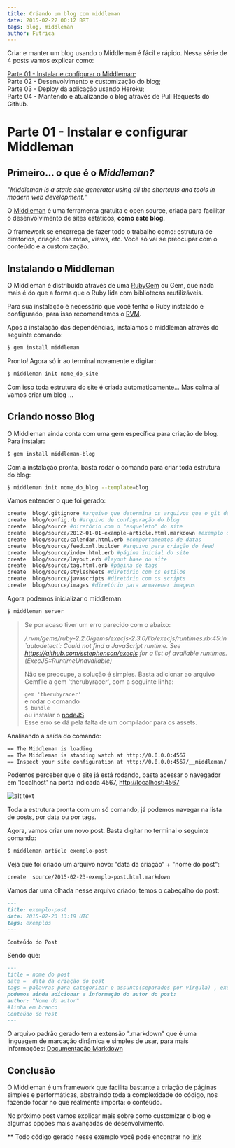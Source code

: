 ```yaml
---
title: Criando um blog com middleman
date: 2015-02-22 00:12 BRT
tags: blog, middleman
author: Futrica
---
```


Criar e manter um blog usando o Middleman é fácil e rápido. Nessa série de 4 posts vamos explicar como: 

[Parte 01 - Instalar e configurar o Middleman;](/criando-um-blog-com-middleman-pt2.html)<br />
Parte 02 - Desenvolvimento e customização do blog;<br />
Parte 03 - Deploy da aplicação usando Heroku; <br />
Parte 04 - Mantendo e atualizando o blog através de Pull Requests do Github.<br />

Parte 01 - Instalar e configurar Middleman
==========================================


## Primeiro... o que é o *Middleman?*

*"Middleman is a static site generator using all the shortcuts and tools in modern web development."*

O [Middleman](https://middlemanapp.com/) é uma ferramenta gratuita e open source, criada para facilitar o desenvolvimento de sites estáticos, **como este blog**.

O framework se encarrega de fazer todo o trabalho como: estrutura de diretórios, criação das rotas, views, etc. Você só vai se preocupar com o conteúdo e a customização.

## Instalando o Middleman

O Middleman é distribuído através de uma [RubyGem](https://rubygems.org/) ou Gem, que nada mais é do que a forma que o Ruby lida com bibliotecas reutilizáveis.

Para sua instalação é necessário que você tenha o Ruby instalado e configurado, para isso recomendamos o [RVM](https://rvm.io/rvm/install).

Após a instalação das dependências, instalamos o middleman através do seguinte comando:

```bash
$ gem install middleman
```

Pronto! Agora só ir ao terminal novamente e digitar:

```bash
$ middleman init nome_do_site
```

Com isso toda estrutura do site é criada automaticamente… Mas calma aí vamos criar um blog … 

## Criando nosso Blog
O Middleman ainda conta com uma gem específica para criação de blog. Para instalar:

```bash
$ gem install middleman-blog
```

Com a instalação pronta, basta rodar o comando para criar toda estrutura do blog:

```bash
$ middleman init nome_do_blog --template=blog
```

Vamos entender o que foi gerado:

```bash
create  blog/.gitignore #arquivo que determina os arquivos que o git deve ignorar
create  blog/config.rb #arquivo de configuração do blog
create  blog/source #diretório com o "esqueleto" do site
create  blog/source/2012-01-01-example-article.html.markdown #exemplo de post
create  blog/source/calendar.html.erb #comportamentos de datas
create  blog/source/feed.xml.builder #arquivo para criação do feed
create  blog/source/index.html.erb #página inicial do site
create  blog/source/layout.erb #layout base do site
create  blog/source/tag.html.erb #página de tags
create  blog/source/stylesheets #diretório com os estilos
create  blog/source/javascripts #diretório com os scripts
create  blog/source/images #diretório para armazenar imagens
```

Agora podemos inicializar o middleman:

```bash 
$ middleman server
```

> Se por acaso tiver um erro parecido com o abaixo:
>
> */.rvm/gems/ruby-2.2.0/gems/execjs-2.3.0/lib/execjs/runtimes.rb:45:in `autodetect': Could not find a JavaScript runtime. See https://github.com/sstephenson/execjs for a list of available runtimes. (ExecJS::RuntimeUnavailable)*
>
> Não se preocupe, a solução é simples. Basta adicionar ao arquivo Gemfile a gem 'therubyracer', com a seguinte linha:
>
> `gem 'therubyracer'` <br />
> e rodar o comando<br />
> `$ bundle`<br />
> ou instalar o [nodeJS](http://nodejs.org/) <br />
> Esse erro se dá pela falta de um compilador para os assets.

Analisando a saída do comando:

```bash
== The Middleman is loading
== The Middleman is standing watch at http://0.0.0.0:4567
== Inspect your site configuration at http://0.0.0.0:4567/__middleman/
```

Podemos perceber que o site já está rodando, basta acessar o navegador em 'localhost' na porta indicada 4567, [http://localhost:4567](http://localhost:4567)

 ![alt text](/images/blog.png "blog no ar!") 

Toda a estrutura pronta com um só comando, já podemos navegar na lista de posts, por data ou por tags.

Agora, vamos criar um novo post. Basta digitar no terminal o seguinte comando:

```bash 
$ middleman article exemplo-post
```

Veja que foi criado um arquivo novo: "data da criação" + "nome do post":

```bash 
create  source/2015-02-23-exemplo-post.html.markdown
```

Vamos dar uma olhada nesse arquivo criado, temos o cabeçalho do post:


```markdown
---
title: exemplo-post
date: 2015-02-23 13:19 UTC
tags: exemplos
--- 

Conteúdo do Post
```

Sendo que:

```markdown
---
title = nome do post
date =  data da criação do post
tags = palavras para categorizar o assunto(separados por virgula) , exemplo: (ruby, rails).
podemos ainda adicionar a informação do autor do post:
author: "Nome do autor"
#linha em branco
Conteúdo do Post
---
```

O arquivo padrão gerado tem a extensão ".markdown" que é uma linguagem de marcação dinâmica e simples de usar, para mais informações: [Documentação Markdown](http://daringfireball.net/projects/markdown/syntax)

## Conclusão 

O Middleman é um framework que facilita bastante a criação de páginas simples e performáticas, abstraindo toda a complexidade do código, nos fazendo focar no que realmente importa: o conteúdo.

No próximo post vamos explicar mais sobre como customizar o blog e algumas opções mais avançadas de desenvolvimento.

** Todo código gerado nesse exemplo você pode encontrar no [link](https://github.com/futrica/exemplo_blog)

